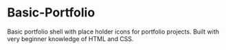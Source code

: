 # Basic-Portfolio


Basic portfolio shell with place holder icons for portfolio projects. Built with very beginner knowledge of HTML and CSS.
